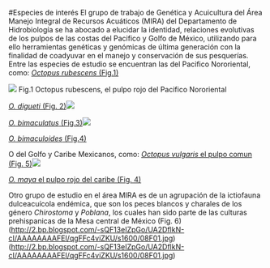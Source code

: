 #Especies de interés
El grupo de trabajo de Genética y Acuicultura del Área Manejo Integral de Recursos Acuáticos (MIRA) del Departamento de Hidrobiología se ha abocado a elucidar la identidad, relaciones evolutivas de los pulpos de las costas del Pacifico y Golfo de México, utilizando para ello herramientas genéticas y genómicas de última generación con la finalidad de coadyuvar en el manejo y conservación de sus pesquerías.
Entre las especies de estudio se encuentran las del Pacifico Nororiental, como:
[*Octopus rubescens* (Fig.1)](https://upload.wikimedia.org/wikipedia/commons/thumb/c/cb/O-rubescens.jpg/800px-O-rubescens.jpg?1515514946778_genus) 

![](https://upload.wikimedia.org/wikipedia/commons/thumb/c/cb/O-rubescens.jpg/800px-O-rubescens.jpg?1515514946778)
Fig.1 Octopus rubescens, el pulpo rojo del Pacifico Nororiental

[*O. digueti* (Fig. 2)](http://cephbase.eol.org/sites/cephbase.eol.org/files/styles/large/public/cb0619.jpg?itok=gHY3g8mp)![](http://cephbase.eol.org/sites/cephbase.eol.org/files/styles/large/public/cb0619.jpg?itok=gHY3g8mp)

[*O. bimaculatus* (Fig.3)](http://cephbase.eol.org/sites/cephbase.eol.org/files/styles/large/public/cb1345.jpg?itok=gpfzPLtQ)![](http://cephbase.eol.org/sites/cephbase.eol.org/files/styles/large/public/cb1345.jpg?itok=gpfzPLtQ)

[*O. bimaculoides* (Fig.4)](http://cephbase.eol.org/sites/cephbase.eol.org/files/styles/large/public/cb1304.jpg?itok=v4ofllN8)

O del Golfo y Caribe Mexicanos, como: [*Octopus vulgaris* el pulpo comun (Fig. 5)](http://cephbase.eol.org/sites/cephbase.eol.org/files/styles/large/public/cb0886.jpg?itok=QyLcK6Y-)![](http://cephbase.eol.org/sites/cephbase.eol.org/files/styles/large/public/cb0886.jpg?itok=QyLcK6Y-)

[*O. maya* el pulpo rojo del caribe (Fig. 4)](http://cephbase.eol.org/sites/cephbase.eol.org/files/styles/large/public/cb1022.jpg?itok=2rv-xqpT)

Otro grupo de estudio en el área MIRA es de un agrupación de la ictiofauna dulceacuícola endémica, que son los peces blancos y charales de los género *Chirostoma* y *Poblana*, los cuales han sido parte de las culturas prehispanicas de la Mesa central de México (Fig. 6)(http://2.bp.blogspot.com/-sQF13eIZpGo/UA2DflkN-cI/AAAAAAAAFEI/qgFFc4viZKU/s1600/08F01.jpg)(http://2.bp.blogspot.com/-sQF13eIZpGo/UA2DflkN-cI/AAAAAAAAFEI/qgFFc4viZKU/s1600/08F01.jpg)